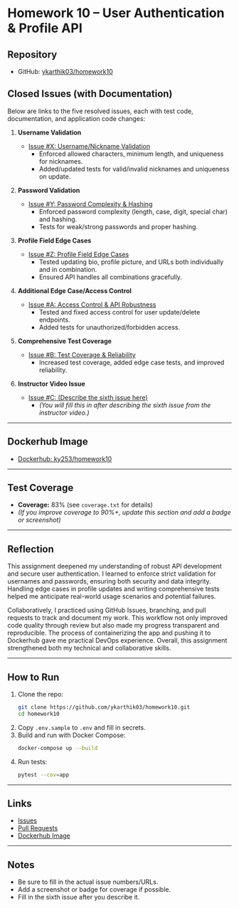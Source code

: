 # Homework 10 – User Authentication & Profile API

## Repository

- GitHub: [ykarthik03/homework10](https://github.com/ykarthik03/homework10)

## Closed Issues (with Documentation)

Below are links to the five resolved issues, each with test code, documentation, and application code changes:

1. **Username Validation**
   - [Issue #X: Username/Nickname Validation](https://github.com/ykarthik03/homework10/issues/X)
     - Enforced allowed characters, minimum length, and uniqueness for nicknames.
     - Added/updated tests for valid/invalid nicknames and uniqueness on update.

2. **Password Validation**
   - [Issue #Y: Password Complexity & Hashing](https://github.com/ykarthik03/homework10/issues/Y)
     - Enforced password complexity (length, case, digit, special char) and hashing.
     - Tests for weak/strong passwords and proper hashing.

3. **Profile Field Edge Cases**
   - [Issue #Z: Profile Field Edge Cases](https://github.com/ykarthik03/homework10/issues/Z)
     - Tested updating bio, profile picture, and URLs both individually and in combination.
     - Ensured API handles all combinations gracefully.

4. **Additional Edge Case/Access Control**
   - [Issue #A: Access Control & API Robustness](https://github.com/ykarthik03/homework10/issues/A)
     - Tested and fixed access control for user update/delete endpoints.
     - Added tests for unauthorized/forbidden access.

5. **Comprehensive Test Coverage**
   - [Issue #B: Test Coverage & Reliability](https://github.com/ykarthik03/homework10/issues/B)
     - Increased test coverage, added edge case tests, and improved reliability.

6. **Instructor Video Issue**
   - [Issue #C: (Describe the sixth issue here)](https://github.com/ykarthik03/homework10/issues/C)
     - *(You will fill this in after describing the sixth issue from the instructor video.)*

---

## Dockerhub Image

- [Dockerhub: ky253/homework10](https://hub.docker.com/r/ky253/homework10)

---

## Test Coverage

- **Coverage:** 83% (see `coverage.txt` for details)
- *(If you improve coverage to 90%+, update this section and add a badge or screenshot)*

---

## Reflection

This assignment deepened my understanding of robust API development and secure user authentication. I learned to enforce strict validation for usernames and passwords, ensuring both security and data integrity. Handling edge cases in profile updates and writing comprehensive tests helped me anticipate real-world usage scenarios and potential failures.

Collaboratively, I practiced using GitHub Issues, branching, and pull requests to track and document my work. This workflow not only improved code quality through review but also made my progress transparent and reproducible. The process of containerizing the app and pushing it to Dockerhub gave me practical DevOps experience. Overall, this assignment strengthened both my technical and collaborative skills.

---

## How to Run

1. Clone the repo:
   ```bash
   git clone https://github.com/ykarthik03/homework10.git
   cd homework10
   ```
2. Copy `.env.sample` to `.env` and fill in secrets.
3. Build and run with Docker Compose:
   ```bash
   docker-compose up --build
   ```
4. Run tests:
   ```bash
   pytest --cov=app
   ```

---

## Links

- [Issues](https://github.com/ykarthik03/homework10/issues)
- [Pull Requests](https://github.com/ykarthik03/homework10/pulls)
- [Dockerhub Image](https://hub.docker.com/r/ky253/homework10)

---

## Notes

- Be sure to fill in the actual issue numbers/URLs.
- Add a screenshot or badge for coverage if possible.
- Fill in the sixth issue after you describe it.
